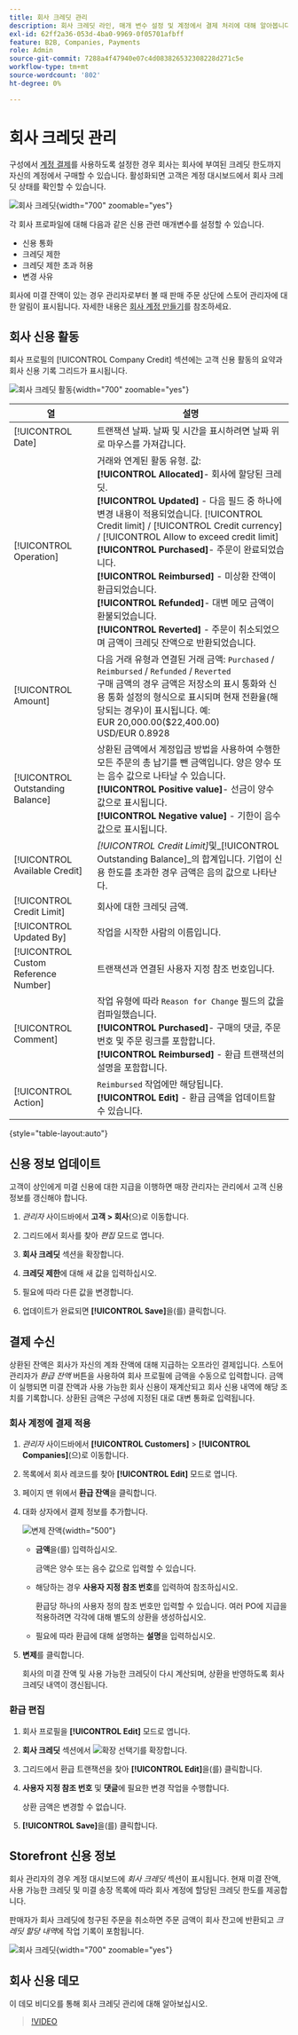 ```yaml
---
title: 회사 크레딧 관리
description: 회사 크레딧 라인, 매개 변수 설정 및 계정에서 결제 처리에 대해 알아봅니다.
exl-id: 62ff2a36-053d-4ba0-9969-0f05701afbff
feature: B2B, Companies, Payments
role: Admin
source-git-commit: 7288a4f47940e07c4d083826532308228d271c5e
workflow-type: tm+mt
source-wordcount: '802'
ht-degree: 0%

---
```


# 회사 크레딧 관리

구성에서 [계정 결제](../getting-started/../b2b/enable-basic-features.md#configure-payment-on-account)를 사용하도록 설정한 경우 회사는 회사에 부여된 크레딧 한도까지 자신의 계정에서 구매할 수 있습니다. 활성화되면 고객은 계정 대시보드에서 회사 크레딧 상태를 확인할 수 있습니다.

![회사 크레딧](./assets/company-create-credit-admin.png){width="700" zoomable="yes"}

각 회사 프로파일에 대해 다음과 같은 신용 관련 매개변수를 설정할 수 있습니다.

- 신용 통화
- 크레딧 제한
- 크레딧 제한 초과 허용
- 변경 사유

회사에 미결 잔액이 있는 경우 관리자로부터 볼 때 판매 주문 상단에 스토어 관리자에 대한 알림이 표시됩니다. 자세한 내용은 [회사 계정 만들기](account-company-create.md)를 참조하세요.

## 회사 신용 활동

회사 프로필의 [!UICONTROL Company Credit] 섹션에는 고객 신용 활동의 요약과 회사 신용 기록 그리드가 표시됩니다.

![회사 크레딧 활동](./assets/company-credit-reimbursements-grid.png){width="700" zoomable="yes"}

| 열 | 설명 |
|--- |--- |
| [!UICONTROL Date] | 트랜잭션 날짜. 날짜 및 시간을 표시하려면 날짜 위로 마우스를 가져갑니다. |
| [!UICONTROL Operation] | 거래와 연계된 활동 유형. 값: <br/>**[!UICONTROL Allocated]**- 회사에 할당된 크레딧.<br/>**[!UICONTROL Updated]** - 다음 필드 중 하나에 변경 내용이 적용되었습니다. [!UICONTROL Credit limit] / [!UICONTROL Credit currency] / [!UICONTROL Allow to exceed credit limit] <br/>**[!UICONTROL Purchased]**- 주문이 완료되었습니다.<br/>**[!UICONTROL Reimbursed]** - 미상환 잔액이 환급되었습니다. <br/>**[!UICONTROL Refunded]**- 대변 메모 금액이 환불되었습니다.<br/>**[!UICONTROL Reverted]** - 주문이 취소되었으며 금액이 크레딧 잔액으로 반환되었습니다. |
| [!UICONTROL Amount] | 다음 거래 유형과 연결된 거래 금액: `Purchased` / `Reimbursed` / `Refunded` / `Reverted` <br/>구매 금액의 경우 금액은 저장소의 표시 통화와 신용 통화 설정의 형식으로 표시되며 현재 전환율(해당되는 경우)이 표시됩니다. 예: <br/>EUR 20,000.00($22,400.00) <br/>USD/EUR 0.8928 |
| [!UICONTROL Outstanding Balance] | 상환된 금액에서 계정입금 방법을 사용하여 수행한 모든 주문의 총 납기를 뺀 금액입니다. 양은 양수 또는 음수 값으로 나타날 수 있습니다. <br/>**[!UICONTROL Positive value]**- 선금이 양수 값으로 표시됩니다.<br/>**[!UICONTROL Negative value]** - 기한이 음수 값으로 표시됩니다. |
| [!UICONTROL Available Credit] | _[!UICONTROL Credit Limit]_&#x200B;및_[!UICONTROL Outstanding Balance]_&#x200B;의 합계입니다. 기업이 신용 한도를 초과한 경우 금액은 음의 값으로 나타난다. |
| [!UICONTROL Credit Limit] | 회사에 대한 크레딧 금액. |
| [!UICONTROL Updated By] | 작업을 시작한 사람의 이름입니다. |
| [!UICONTROL Custom Reference Number] | 트랜잭션과 연결된 사용자 지정 참조 번호입니다. |
| [!UICONTROL Comment] | 작업 유형에 따라 `Reason for Change` 필드의 값을 컴파일했습니다. <br/>**[!UICONTROL Purchased]**- 구매의 댓글, 주문 번호 및 주문 링크를 포함합니다.<br/>**[!UICONTROL Reimbursed]** - 환급 트랜잭션의 설명을 포함합니다. |
| [!UICONTROL Action] | `Reimbursed` 작업에만 해당됩니다. **[!UICONTROL Edit]** - 환급 금액을 업데이트할 수 있습니다. |

{style="table-layout:auto"}

## 신용 정보 업데이트

고객이 상인에게 미결 신용에 대한 지급을 이행하면 매장 관리자는 관리에서 고객 신용 정보를 갱신해야 합니다.

1. _관리자_ 사이드바에서 **고객 > 회사**(으)로 이동합니다.

1. 그리드에서 회사를 찾아 _편집_ 모드로 엽니다.

1. **회사 크레딧** 섹션을 확장합니다.

1. **크레딧 제한**&#x200B;에 대해 새 값을 입력하십시오.

1. 필요에 따라 다른 값을 변경합니다.

1. 업데이트가 완료되면 **[!UICONTROL Save]**&#x200B;을(를) 클릭합니다.

## 결제 수신

상환된 잔액은 회사가 자신의 계좌 잔액에 대해 지급하는 오프라인 결제입니다. 스토어 관리자가 _환급 잔액_ 버튼을 사용하여 회사 프로필에 금액을 수동으로 입력합니다. 금액이 실행되면 미결 잔액과 사용 가능한 회사 신용이 재계산되고 회사 신용 내역에 해당 조치를 기록합니다. 상환된 금액은 구성에 지정된 대로 대변 통화로 입력됩니다.

### 회사 계정에 결제 적용

1. _관리자_ 사이드바에서 **[!UICONTROL Customers]** > **[!UICONTROL Companies]**(으)로 이동합니다.

1. 목록에서 회사 레코드를 찾아 **[!UICONTROL Edit]** 모드로 엽니다.

1. 페이지 맨 위에서 **환급 잔액**&#x200B;을 클릭합니다.

1. 대화 상자에서 결제 정보를 추가합니다.

   ![변제 잔액](./assets/company-reimburse-balance.png){width="500"}

   - **금액**&#x200B;을(를) 입력하십시오.

     금액은 양수 또는 음수 값으로 입력할 수 있습니다.

   - 해당하는 경우 **사용자 지정 참조 번호**&#x200B;를 입력하여 참조하십시오.

     환급당 하나의 사용자 정의 참조 번호만 입력할 수 있습니다. 여러 PO에 지급을 적용하려면 각각에 대해 별도의 상환을 생성하십시오.

   - 필요에 따라 환급에 대해 설명하는 **설명**&#x200B;을 입력하십시오.

1. **변제**&#x200B;를 클릭합니다.

   회사의 미결 잔액 및 사용 가능한 크레딧이 다시 계산되며, 상환을 반영하도록 회사 크레딧 내역이 갱신됩니다.

### 환급 편집

1. 회사 프로필을 **[!UICONTROL Edit]** 모드로 엽니다.

1. **회사 크레딧** 섹션에서 ![확장 선택기](../assets/icon-display-expand.png)를 확장합니다.

1. 그리드에서 환급 트랜잭션을 찾아 **[!UICONTROL Edit]**&#x200B;을(를) 클릭합니다.

1. **사용자 지정 참조 번호** 및 **댓글**&#x200B;에 필요한 변경 작업을 수행합니다.

   상환 금액은 변경할 수 없습니다.

1. **[!UICONTROL Save]**&#x200B;을(를) 클릭합니다.

## Storefront 신용 정보

회사 관리자의 경우 계정 대시보드에 _회사 크레딧_ 섹션이 표시됩니다. 현재 미결 잔액, 사용 가능한 크레딧 및 미결 송장 목록에 따라 회사 계정에 할당된 크레딧 한도를 제공합니다.

판매자가 회사 크레딧에 청구된 주문을 취소하면 주문 금액이 회사 잔고에 반환되고 _크레딧 할당 내역_&#x200B;에 작업 기록이 포함됩니다.

![회사 크레딧](./assets/company-credit.png){width="700" zoomable="yes"}

## 회사 신용 데모

이 데모 비디오를 통해 회사 크레딧 관리에 대해 알아보십시오.

>[!VIDEO](https://video.tv.adobe.com/v/344445?quality=12&learn=on)

